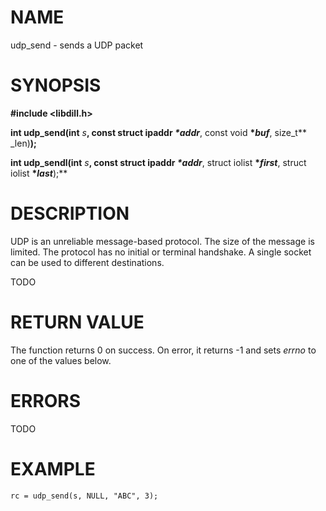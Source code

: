 # NAME

udp_send - sends a UDP packet

# SYNOPSIS


**#include &lt;libdill.h>**

**int udp_send(int** _s_**, const struct ipaddr *\**_addr_**, const void **\*_buf_**, size_t** _len)**);**

**int udp_sendl(int** _s_**, const struct ipaddr *\**_addr_**, struct iolist **\*_first_**, struct iolist **\*_last_**);**

# DESCRIPTION

UDP is an unreliable message-based protocol. The size of the message is limited. The protocol has no initial or terminal handshake. A single socket can be used to different destinations.

TODO

# RETURN VALUE

The function returns 0 on success. On error, it returns -1 and sets _errno_ to one of the values below.

# ERRORS

TODO

# EXAMPLE

```
rc = udp_send(s, NULL, "ABC", 3);
```
